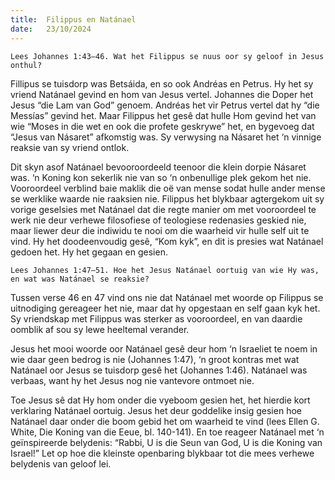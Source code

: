 ```yaml
---
title:  Filippus en Natánael
date:   23/10/2024
---
```


`Lees Johannes 1:43–46. Wat het Filippus se nuus oor sy geloof in Jesus onthul?`

Fillipus se tuisdorp was Betsáida, en so ook Andréas en Petrus. Hy het sy vriend Natánael gevind en hom van Jesus vertel. Johannes die Doper het Jesus “die Lam van God” genoem. Andréas het vir Petrus vertel dat hy “die Messías” gevind het. Maar Filippus het gesê dat hulle Hom gevind het van wie “Moses in die wet en ook die profete geskrywe” het, en bygevoeg dat “Jesus van Násaret” afkomstig was. Sy verwysing na Násaret het ‘n vinnige reaksie van sy vriend ontlok.

Dit skyn asof Natánael bevooroordeeld teenoor die klein dorpie Násaret was. ‘n Koning kon sekerlik nie van so ‘n onbenullige plek gekom het nie. Vooroordeel verblind baie maklik die oë van mense sodat hulle ander mense se werklike waarde nie raaksien nie. Filippus het blykbaar agtergekom uit sy vorige geselsies met Natánael dat die regte manier om met vooroordeel te werk nie deur verhewe filosofiese of teologiese redenasies geskied nie, maar liewer deur die indiwidu te nooi om die waarheid vir hulle self uit te vind. Hy het doodeenvoudig gesê, “Kom kyk”, en dit is presies wat Natánael gedoen het. Hy het gegaan en gesien.

`Lees Johannes 1:47–51. Hoe het Jesus Natánael oortuig van wie Hy was, en wat was Natánael se reaksie?`

Tussen verse 46 en 47 vind ons nie dat Natánael met woorde op Filippus se uitnodiging gereageer het nie, maar dat hy opgestaan en self gaan kyk het. Sy vriendskap met Filippus was sterker as vooroordeel, en van daardie oomblik af sou sy lewe heeltemal verander.

Jesus het mooi woorde oor Natánael gesê deur hom ‘n Israeliet te noem in wie daar geen bedrog is nie (Johannes 1:47), ‘n groot kontras met wat Natánael oor Jesus se tuisdorp gesê het (Johannes 1:46). Natánael was verbaas, want hy het Jesus nog nie vantevore ontmoet nie.

Toe Jesus sê dat Hy hom onder die vyeboom gesien het, het hierdie kort verklaring Natánael oortuig. Jesus het deur goddelike insig gesien hoe Natánael daar onder die boom gebid het om waarheid te vind (lees Ellen G. White, Die Koning van die Eeue, bl. 140-141). En toe reageer Natánael met ‘n geïnspireerde belydenis: “Rabbi, U is die Seun van God, U is die Koning van Israel!” Let op hoe die kleinste openbaring blykbaar tot die mees verhewe belydenis van geloof lei.